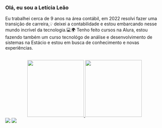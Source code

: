 ### Olá, eu sou a Letícia Leão

Eu trabalhei cerca de 9 anos na área contábil, 
em 2022 resolvi fazer uma transição de carreira,💡 
deixei a contabilidade e estou embarcando nesse mundo incrível da tecnologia.💻🌍
Tenho feito cursos na Alura, estou fazendo também um curso tecnológo de análise e desenvolvimento de sistemas na Estácio e
estou em busca de conhecimento e novas experiências.

##

  <div align="center">
  <a href="https://github.com/letsle">
  <img height="180em" src="https://github-readme-stats.vercel.app/api?username=letsle&show_icons=true&theme=dracula&include_all_commits=true&count_private=true"/>
  <img height="180em" src="https://github-readme-stats.vercel.app/api/top-langs/?username=letsle&layout=compact&langs_count=7&theme=dracula"/>
</div>
  
  <div> 
  <a href = "mailto:leticiasilvaicm@gmail.com"><img src="https://img.shields.io/badge/-Gmail-%23333?style=for-the-badge&logo=gmail&logoColor=white" target="_blank"></a>
  <a href="https://www.linkedin.com/in/letícia-leão-47b183212" target="_blank"><img src="https://img.shields.io/badge/-LinkedIn-%230077B5?style=for-the-badge&logo=linkedin&logoColor=white" target="_blank"></a> 
</div>
